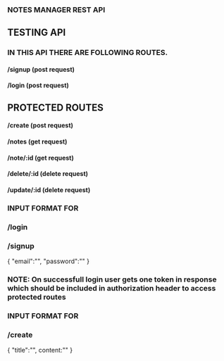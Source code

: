 ### NOTES MANAGER REST API

## TESTING API

### IN THIS API THERE ARE FOLLOWING ROUTES. 

####  /signup (post request)
####  /login  (post request)

## PROTECTED ROUTES

####  /create (post request)
####  /notes  (get request)
####  /note/:id      (get request)
####  /delete/:id     (delete request)
####  /update/:id     (delete request)


### INPUT FORMAT FOR  
### /login 
### /signup

{
    "email":"",
    "password":""
}


### NOTE: On successfull login user gets one token in response which should be included in authorization header to access protected routes


### INPUT FORMAT FOR 
### /create

{
    "title":"",
    content:""
}


